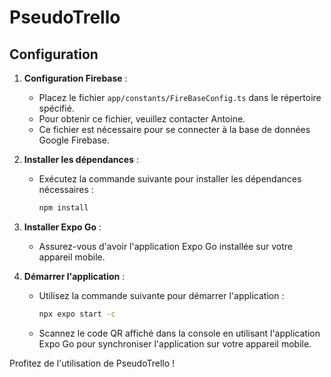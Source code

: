 # PseudoTrello

## Configuration

1. **Configuration Firebase** :
   - Placez le fichier `app/constants/FireBaseConfig.ts` dans le répertoire spécifié.
   - Pour obtenir ce fichier, veuillez contacter Antoine.
   - Ce fichier est nécessaire pour se connecter à la base de données Google Firebase.

2. **Installer les dépendances** :
   - Exécutez la commande suivante pour installer les dépendances nécessaires :
     ```sh
     npm install
     ```

3. **Installer Expo Go** :
   - Assurez-vous d'avoir l'application Expo Go installée sur votre appareil mobile.

4. **Démarrer l'application** :
   - Utilisez la commande suivante pour démarrer l'application :
     ```sh
     npx expo start -c
     ```
   - Scannez le code QR affiché dans la console en utilisant l'application Expo Go pour synchroniser l'application sur votre appareil mobile.

Profitez de l'utilisation de PseudoTrello !